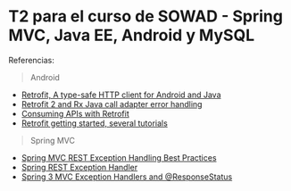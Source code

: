 # T2 para el curso de SOWAD - Spring MVC, Java EE, Android y MySQL

Referencias:

> Android

* [Retrofit, A type-safe HTTP client for Android and Java](https://square.github.io/retrofit/)
* [Retrofit 2 and Rx Java call adapter error handling](http://bytes.babbel.com/en/articles/2016-03-16-retrofit2-rxjava-error-handling.html)
* [Consuming APIs with Retrofit](https://guides.codepath.com/android/Consuming-APIs-with-Retrofit#adding-headers)
* [Retrofit getting started, several tutorials](https://futurestud.io/tutorials/retrofit-getting-started-and-android-client)

> Spring MVC

* [Spring MVC REST Exception Handling Best Practices](https://stormpath.com/blog/spring-mvc-rest-exception-handling-best-practices-part-1)
* [Spring REST Exception Handler](http://blog.sizovs.net/spring-rest-exception-handler/)
* [Spring 3 MVC Exception Handlers and @ResponseStatus](https://dzone.com/articles/spring-3-mvc-exception-1)

